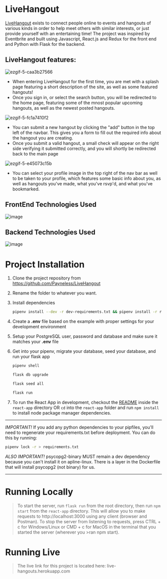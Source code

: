 # LiveHangout

[LiveHangout](http://live-hangouts.herokuapp.com/) exists to connect people online to events and hangouts of various kinds in order to help meet others with similar interests, or just provide yourself with an entertaining time!
The project was inspired by Eventbrite and built using Javascript,
React.js and Redux for the front end and Python with Flask for the backend.

## LiveHangout features:


![ezgif-5-caa3b27566](https://user-images.githubusercontent.com/26901356/147898229-377e1ff6-7729-405c-adeb-8d617435dd41.gif)

* When entering LiveHangout for the first time, you are met with a splash page featuring a short description of the site, as well as some featured hangouts!
* Once you sign in, or select the search button, you will be redirected to the home page, featuring some of the mnost popular upcoming hangouts, as well as the newest posted hangouts.

![ezgif-5-fc1a7410f2](https://user-images.githubusercontent.com/26901356/147898247-3a52d6d0-83fc-4c54-aac9-a16af98c3f19.gif)


* You can submit a new hangout by clicking the "add" button in the top left of the navbar. This gives you a form to fill out the required info about the hangout you are creating.
* Once you submit a valid hangout, a small check will appear on the right side verifying it submitted correctly, and you will shortly be redirected back to the main page


![ezgif-5-e45073c15b](https://user-images.githubusercontent.com/26901356/147898244-3df983ac-7a1c-4599-bd99-71ea4fae3c47.gif)

* You can select your profile image in the top right of the nav bar as well to be taken to your profile, which features some basic info about you, as well as hangouts you've made, what you've rsvp'd, and what you've bookmarked.


## FrontEnd Technologies Used

![image](https://user-images.githubusercontent.com/26901356/147898477-ef3325df-60f3-49e6-b2cd-2af10183ad55.png)


## Backend Technologies Used

![image](https://user-images.githubusercontent.com/26901356/147898617-39db227d-4bab-4a56-9a76-d5450d7fc766.png)


# Project Installation

1. Clone the project repository from https://github.com/Payneless/LiveHangout

2. Rename the folder to whatever you want.

3. Install dependencies

   ```bash
   pipenv install --dev -r dev-requirements.txt && pipenv install -r requirements.txt
   ```

4. Create a **.env** file based on the example with proper settings for your
   development environment
5. Setup your PostgreSQL user, password and database and make sure it matches your **.env** file

6. Get into your pipenv, migrate your database, seed your database, and run your flask app

   ```bash
   pipenv shell
   ```

   ```bash
   flask db upgrade
   ```

   ```bash
   flask seed all
   ```

   ```bash
   flask run
   ```

7. To run the React App in development, checkout the [README](./react-app/README.md) inside the `react-app` directory OR `cd` into the `react-app` folder and run `npm install` to install node package manager dependencies.

---

_IMPORTANT!_
If you add any python dependencies to your pipfiles, you'll need to regenerate your requirements.txt before deployment.
You can do this by running:

```bash
pipenv lock -r > requirements.txt
```

_ALSO IMPORTANT!_
psycopg2-binary MUST remain a dev dependency because you can't install it on apline-linux.
There is a layer in the Dockerfile that will install psycopg2 (not binary) for us.

---

# Running Locally

> To start the server, run `flask run` from the root directory, then run `npm start` from the `react-app` directory. This will allow you to make requests to http://localhost:3000 using any client (browser and Postman).
> To stop the server from listening to requests, press CTRL + c for Windows/Linux or CMD + c for MacOS in the terminal that you started the server (wherever you >ran npm start).

# Running Live

> The live link for this project is located here: live-hangouts.herokuapp.com
